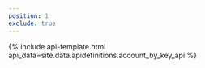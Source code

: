 ```yaml
---
position: 1
exclude: true
---
```


{% include api-template.html api_data=site.data.apidefinitions.account_by_key_api %}